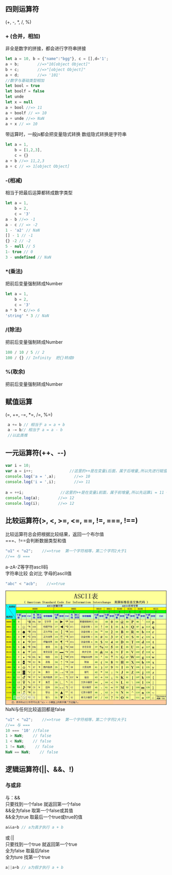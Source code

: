 

## 四则运算符
(+, -, *, /, %)


### + (合并，相加)
非全是数字的拼接，都会进行字符串拼接

```js
let a = 10, b = {"name":"bgg"}, c = [],d='1';
a + b;        //=>"10[object Object]"            
b + c;        //=>"[object Object]"            
a + d;        //=> '101'
//数字与基础类型相加
let bool = true
let boolf = false 
let unde
let x = null 
a + bool //=> 11
a + boolf // => 10
a + unde //=> NaN
a + x // => 10
```

带运算时，一般js都会把变量隐式转换
数组隐式转换是字符串

```js
let a = 1,
    b = [1,2,3],
    c = {}
a + b //=> 11,2,3
a + c // => 1[object Object]
```
### -(相减)
相当于把最后运算都转成数字类型
```js
let a = 1,
    b = 2,
    c = '3'
a - b //=> -1
a - c // => -2
1 - 'a2' // NaN
[] - 1 // -1
{} -2 // -2
5 - null // 5
1- true // 0
3 - undefined // NaN
```


### *(乘法)
把前后变量强制转成Number
```js
let a = 1,
    b = 2,
    c = '3'
a * b * c//=> 6
'string' * 3 // NaN
```

### /(除法)
把前后变量强制转成Number
```js
100 / 10 / 5 // 2
100 / {} // Infinity  把{}转成0

```

### %(取余)
把前后变量强制转成Number


## 赋值运算
(=, +=, -=, *=, /=, %=)

```js
 a += b // 相当于 a = a + b
 a -= b// 相当于 a = a - b
 //以此类推
```

##  一元运算符(++、--)
```js
var i = 10;
var a = i++;                //这里的++是在变量i后面，属于后增量,所以先进行赋值运算,a = 10, 然后i = 10 + 1;
console.log('a = ',a);        //=> 10
console.log('i = ',i);        //=> 11

a = ++i;                //这里的++是在变量i前面，属于前增量,所以先运算i = 11 + 1，然后进行赋值运算a = 12;
console.log(a);        //=> 12
console.log(i);        //=> 12
```


## 比较运算符(>, <, >=, <=, ==, !=, ===, !==)

比较运算符总会把根据比较结果，返回一个布尔值<br/>
===、!==会判断数据类型和值<br/>
```js
"u1" < "u2";    //=>true  第一个字符相等，第二个字符2大于1
//== 与 ===
```
a-zA-Z等字符ascII码<br/>
字符串比较 会对比 字母的ascII值 
```js
"abc" < "acb";    //=>true  

```
![ascII码](./img/ascii-Table.jpg)<br/>
NaN与任何比较返回都是false
```js
"u1" < "u2";    //=>true  第一个字符相等，第二个字符2大于1
//== 与 ===
10 === '10' //false
1 > NaN;    // false
1 < NaN;    // false
1 != NaN;    // false
NaN == NaN;    // false
```

## 逻辑运算符(||、&&、!)
### 与或非
与：&&<br/>
只要找到一个false 就返回第一个false<br/>
&&全为false 取第一个false或其值<br/>
&&全为true 取最后一个true或true的值<br/>
```js
a&&a+b // a为真才执行 a + b
```

或:||<br/>
只要找到一个true 就返回第一个true<br/>
全为false 取最后false<br/>
全为ture 找第一个true<br/>
```js
a||a+b // a为假才执行 a + b
```






